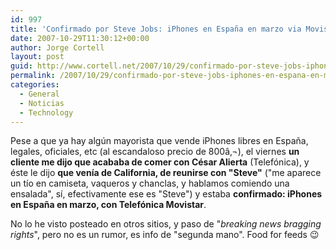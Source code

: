 ```yaml
---
id: 997
title: 'Confirmado por Steve Jobs: iPhones en España en marzo via Movistar'
date: 2007-10-29T11:30:12+00:00
author: Jorge Cortell
layout: post
guid: http://www.cortell.net/2007/10/29/confirmado-por-steve-jobs-iphones-en-espana-en-marzo-via-movistar/
permalink: /2007/10/29/confirmado-por-steve-jobs-iphones-en-espana-en-marzo-via-movistar/
categories:
  - General
  - Noticias
  - Technology
---
```

Pese a que ya hay algún mayorista que vende iPhones libres en España, legales, oficiales, etc (al escandaloso precio de 800â‚¬), el viernes **un cliente me dijo que acababa de comer con César Alierta** (Telefónica), y éste le dijo **que vení­a de California, de reunirse con "Steve"** ("me aparece un tí­o en camiseta, vaqueros y chanclas, y hablamos comiendo una ensalada", sí­, efectivamente ese es "Steve") y estaba **confirmado: iPhones en España en marzo, con Telefónica Movistar**.

No lo he visto posteado en otros sitios, y paso de "_breaking news bragging rights_", pero no es un rumor, es info de "segunda mano". Food for feeds 😉